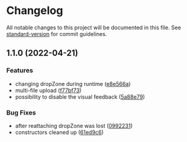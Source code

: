 # Changelog

All notable changes to this project will be documented in this file. See [standard-version](https://github.com/conventional-changelog/standard-version) for commit guidelines.

## 1.1.0 (2022-04-21)


### Features

* changing dropZone during runtime ([e8e566a](https://github.com/F0rce/Upload-Helper/commit/e8e566a0755020f9fbc09cc4d870dade0448ff3c))
* multi-file upload ([f77bf73](https://github.com/F0rce/Upload-Helper/commit/f77bf73d78d3744d052858008420cef7d1246621))
* possibility to disable the visual feedback ([5a88e79](https://github.com/F0rce/Upload-Helper/commit/5a88e796e4ef31da3485262408395b77ebd5dfb5))


### Bug Fixes

* after reattaching dropZone was lost ([0992231](https://github.com/F0rce/Upload-Helper/commit/099223105832d61eb3efa7be30cf41d56997b711))
* constructors cleaned up ([61ed9c6](https://github.com/F0rce/Upload-Helper/commit/61ed9c67f4db8a5886468cebe2dcbe193befeb2a))
